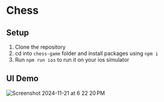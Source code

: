# Chess 

## Setup
1. Clone the repository
2. cd into `chess-game` folder and install packages using `npm i`
3. Run `npm run ios` to run it on your ios simulator

## UI Demo

![Screenshot 2024-11-21 at 6 22 20 PM](https://github.com/user-attachments/assets/1c09a991-946c-417b-a9fb-5ad8c5cd5d9a)
